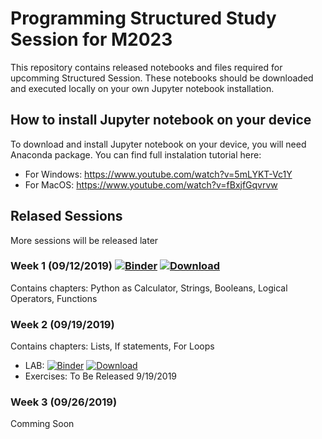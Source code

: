 # Programming Structured Study Session for M2023
This repository contains released notebooks and files required for upcomming Structured Session. These notebooks should be downloaded and executed locally on your own Jupyter notebook installation.

## How to install Jupyter notebook on your device
To download and install Jupyter notebook on your device, you will need Anaconda package. You can find full instalation tutorial  here:
- For Windows: https://www.youtube.com/watch?v=5mLYKT-Vc1Y
- For MacOS: https://www.youtube.com/watch?v=fBxjfGqvrvw

## Relased Sessions
More sessions will be released later

### Week 1 (09/12/2019) [![Binder](https://mybinder.org/badge_logo.svg)](https://mybinder.org/v2/gh/SSS-Fall2019/SSS2023/master?filepath=Week%201%2FSSS1.ipynb) [![Download](https://img.shields.io/badge/download-.ipynb-brightgreen)](https://raw.githubusercontent.com/SSS-Fall2019/SSS2023/master/Week%201/SSS1.ipynb)
Contains chapters: Python as Calculator, Strings, Booleans, Logical Operators, Functions

### Week 2 (09/19/2019)
Contains chapters: Lists, If statements, For Loops
- LAB: [![Binder](https://mybinder.org/badge_logo.svg)](https://mybinder.org/v2/gh/SSS-Fall2019/SSS2023/master?filepath=Week%202%2FLAB_SSS2.ipynb) [![Download](https://img.shields.io/badge/download-.ipynb-brightgreen)](https://raw.githubusercontent.com/SSS-Fall2019/SSS2023/master/Week%202/LAB_SSS2.ipynb)
- Exercises: To Be Released 9/19/2019

### Week 3 (09/26/2019)
Comming Soon
